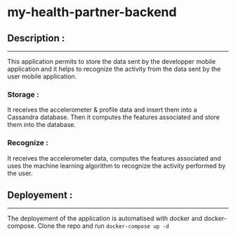 my-health-partner-backend
=========================

Description :
-------------
*************

This application permits to store the data sent by the developper mobile application and it helps to recognize the activity from the data sent by the user mobile application.

### Storage :

It receives the accelerometer & profile data and insert them into a Cassandra database.
Then it computes the features associated and store them into the database.

### Recognize :

It receives the accelerometer data, computes the features associated and uses the machine learning algorithm to recognize the activity performed by the user.

Deployement :
-------------
*************

The deployement of the application is automatised with docker and docker-compose.
Clone the repo and run ``docker-compose up -d``
